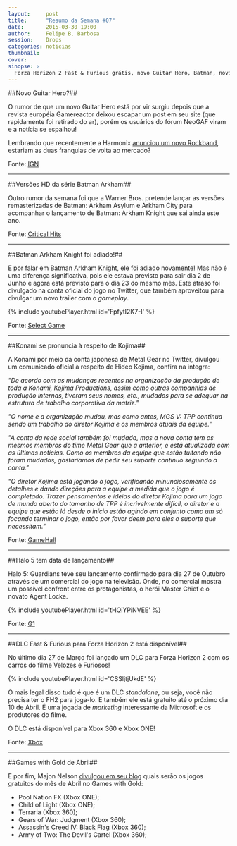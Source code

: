 ```yaml
---
layout:     post
title:      "Resumo da Semana #07"
date:       2015-03-30 19:00
author:     Felipe B. Barbosa
session:    Drops
categories: noticias
thumbnail:  
cover: 
sinopse: >
  Forza Horizon 2 Fast & Furious grátis, novo Guitar Hero, Batman, novidades do Xbox, mais informações de Kojima e mais.. Confira as novidades da semana do dia 23/03 à 30/03 de 2015!
---
```

##Novo Guitar Hero?##

O rumor de que um novo Guitar Hero está por vir surgiu depois que a revista européia Gamereactor deixou escapar um post em seu site (que rapidamente foi retirado do ar), porém os usuários do fórum NeoGAF viram e a notícia se espalhou!

Lembrando que recentemente a Harmonix [anunciou um novo Rockband](/noticias/2015/03/09/resumo-da-semana.html), estariam as duas franquias de volta ao mercado?

Fonte: [IGN](http://m.ign.com/articles/2015/03/23/new-guitar-hero-reportedly-coming-to-ps4-xbox-one)

---

##Versões HD da série Batman Arkham##

Outro rumor da semana foi que a Warner Bros. pretende lançar as versões remasterizadas de Batman: Arkham Asylum e Arkham City para acompanhar o lançamento de Batman: Arkham Knight que sai ainda este ano.

Fonte: [Critical Hits](http://criticalhits.com.br/warner-bros-vai-lancar-versoes-remasterizadas-de-batman-arkham-asylum-e-city-para-nova-geracao/)

---

##Batman Arkham Knight foi adiado!##

E por falar em Batman Arkham Knight, ele foi adiado novamente! Mas não é uma diferença significativa, pois ele estava previsto para sair dia 2 de Junho e agora está previsto para o dia 23 do mesmo mês. Este atraso foi divulgado na conta oficial do jogo no Twitter, que também aproveitou para divulgar um novo trailer com o *gameplay*.

{% include youtubePlayer.html id='FpfytI2K7-I' %}

Fonte: [Select Game](http://gamehall.uol.com.br/selectgame/batman-arkham-knight-e-atrasado-novamente/)

---

##Konami se pronuncia à respeito de Kojima##

A Konami por meio da conta japonesa de Metal Gear no Twitter, divulgou um comunicado oficial à respeito de Hideo Kojima, confira na ìntegra:

*"De acordo com as mudanças recentes na organização da produção de toda a Konami, Kojima Productions, assim como outras companhias de produção internas, tiveram seus nomes, etc., mudados para se adequar na estrutura de trabalho corporativa da matriz."*

*"O nome e a organização mudou, mas como antes, MGS V: TPP continua sendo um trabalho do diretor Kojima e os membros atuais da equipe."*

*"A conta da rede social também foi mudada, mas a nova conta tem os mesmos membros do time Metal Gear que a anterior, e está atualizada com as últimas notícias. Como os membros da equipe que estão tuitando não foram mudados, gostaríamos de pedir seu suporte contínuo seguindo a conta."*

*"O diretor Kojima está jogando o jogo, verificando minunciosamente os detalhes e dando direções para a equipe a medida que o jogo é completado. Trazer pensamentos e ideias do diretor Kojima para um jogo de mundo aberto do tamanho de TPP é incrivelmente difícil, o diretor e a equipe que estão lá desde o início estão agindo em conjunto como um só focando terminar o jogo, então por favor deem para eles o suporte que necessitam."*

Fonte: [GameHall](http://gamehall.uol.com.br/v10/konami-se-pronuncia-oficialmente-sobre-kojima/)

---

##Halo 5 tem data de lançamento##

Halo 5: Guardians teve seu lançamento confirmado para dia 27 de Outubro através de um comercial do jogo na televisão. Onde, no comercial mostra um possível confront entre os protagonistas, o herói Master Chief e o novato Agent Locke.

{% include youtubePlayer.html id='tHQiYPiNVEE' %}

Fonte: [G1](http://g1.globo.com/tecnologia/games/noticia/2015/03/halo-5-guardians-tem-lancamento-confirmado-para-27-de-outubro.html)

---

##DLC Fast & Furious para Forza Horizon 2 está disponível##

No último dia 27 de Março foi lançado um DLC para Forza Horizon 2 com os carros do filme Velozes e Furiosos!

{% include youtubePlayer.html id='CSSljtjUkdE' %}

O mais legal disso tudo é que é um DLC *standalone*, ou seja, você não precisa ter o FH2 para joga-lo. E também ele está gratuito até o próximo dia 10 de Abril. É uma jogada de *marketing* interessante da Microsoft e os produtores do filme.

O DLC está disponível para Xbox 360 e Xbox ONE!

Fonte: [Xbox](http://www.xbox.com/pt-BR/games/forza-horizon-2/fast-and-furious)

---

##Games with Gold de Abril##

E por fim, Majon Nelson [divulgou em seu blog](http://majornelson.com/2015/03/26/xbox-live-games-with-gold-for-april-2015-double-the-games/) quais serão os jogos gratuitos do mês de Abril no Games with Gold:

- Pool Nation FX (Xbox ONE);
- Child of Light (Xbox ONE);
- Terraria (Xbox 360);
- Gears of War: Judgment (Xbox 360);
- Assassin's Creed IV: Black Flag (Xbox 360);
- Army of Two: The Devil's Cartel (Xbox 360);
